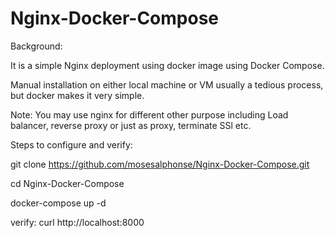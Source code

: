 # Nginx-Docker-Compose

Background:

It is a simple Nginx deployment using docker image using Docker Compose.

Manual installation on either local machine or VM usually a tedious process, but docker makes it very simple.

Note: You may use nginx for different other purpose including Load balancer, reverse proxy or just as proxy, terminate SSl etc.

Steps to configure and verify:

git clone https://github.com/mosesalphonse/Nginx-Docker-Compose.git

cd Nginx-Docker-Compose

docker-compose up -d

verify:
curl http://localhost:8000
